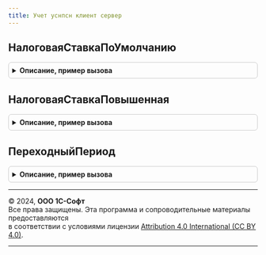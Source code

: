 ```yaml
---
title: Учет уснпсн клиент сервер
---
```



## НалоговаяСтавкаПоУмолчанию
<details style="margin: 1em 0; padding: 0.5em; border: 1px solid #ccc; border-radius: 6px;">

<summary style="font-weight: bold; cursor: pointer;">Описание, пример вызова</summary>

```bsl

// Возвращает ставку налога УСН, указанную в НК РФ.
//
// Параметры:
//  ДоходыМинусРасходы - Булево - признак возврата ставки для объекта налогообложения "Доходы минус расходы".
//
// Возвращаемое значение:
//  Число - п. 1 ст. 346.20 НК РФ или п. 2 ст. 346.20 НК РФ в зависимости от параметра.
//
Функция НалоговаяСтавкаПоУмолчанию(ДоходыМинусРасходы = Ложь) Экспорт
```

Пример вызова
```bsl
Результат = УчетУСНПСНКлиентСервер.НалоговаяСтавкаПоУмолчанию(ДоходыМинусРасходы);
```
</details>

## НалоговаяСтавкаПовышенная
<details style="margin: 1em 0; padding: 0.5em; border: 1px solid #ccc; border-radius: 6px;">

<summary style="font-weight: bold; cursor: pointer;">Описание, пример вызова</summary>

```bsl

// Возвращает повышенную ставку налога УСН, указанную в НК РФ.
//
// Параметры:
//  ДоходыМинусРасходы - Булево - признак возврата ставки для объекта налогообложения "Доходы минус расходы".
//
// Возвращаемое значение:
//  Число - п. 1.1 ст. 346.20 НК РФ или п. 2.1 ст. 346.20 НК РФ в зависимости от параметра.
//
Функция НалоговаяСтавкаПовышенная(ДоходыМинусРасходы = Ложь) Экспорт
```

Пример вызова
```bsl
Результат = УчетУСНПСНКлиентСервер.НалоговаяСтавкаПовышенная(ДоходыМинусРасходы);
```
</details>

## ПереходныйПериод
<details style="margin: 1em 0; padding: 0.5em; border: 1px solid #ccc; border-radius: 6px;">

<summary style="font-weight: bold; cursor: pointer;">Описание, пример вызова</summary>

```bsl

// Возвращает границы переходного периода, на который можно получить патент при переходе с ЕНВД
// не дожидаясь регионального закона
//
// Возвращаемое значение:
//  Структура:
//     * Начало - Дата
//     * Конец  - Дата
//
Функция ПереходныйПериод() Экспорт
```

Пример вызова
```bsl
Результат = УчетУСНПСНКлиентСервер.ПереходныйПериод() 
```
</details>

---

© 2024, **ООО 1С-Софт**  
Все права защищены. Эта программа и сопроводительные материалы предоставляются  
в соответствии с условиями лицензии [Attribution 4.0 International (CC BY 4.0)](https://creativecommons.org/licenses/by/4.0/legalcode).

---
